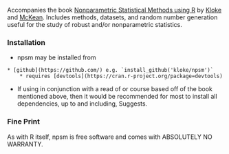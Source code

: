 Accompanies the book
[Nonparametric Statistical Methods using R](http://www.crcpress.com/product/isbn/9781439873434)
by 
[Kloke](https://github.com/kloke)
and 
[McKean](http://www.stat.wmich.edu/~mckean/).
Includes methods, datasets, and random number generation useful for the study of robust and/or nonparametric statistics.

### Installation ###
* npsm may be installed from
<!--
	* [CRAN](http://cran.r-project.org/) e.g., `install.packages('npsm')
-->
	* [github](https://github.com/) e.g. `install_github('kloke/npsm')`
		* requires [devtools](https://cran.r-project.org/package=devtools)

<!--
See also [npsm](https://cran.r-project.org/package=npsm) for the CRAN version.
The github versions represent developmental versions.
-->

* If using in conjunction with a read of or course based off of the book mentioned above, then it would be recommended for most to install all dependencies, up to and including, Suggests.

### Fine Print ###
As with R itself, npsm is free software and comes with ABSOLUTELY NO WARRANTY.

